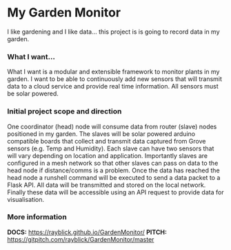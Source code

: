 # My Garden Monitor

I like gardening and I like data... this project is is going to record data in my garden.

### What I want...
What I want is a modular and extensible framework to monitor plants in my garden. I want to be able to continuously add new sensors that will transmit data to a cloud service and provide real time information. All sensors must be solar powered.

### Initial project scope and direction
One coordinator (head) node will consume data from router (slave) nodes positioned in my garden. The slaves will be solar powered arduino compatible boards that collect and transmit data captured from Grove sensors (e.g. Temp and Humidity). Each slave can have two sensors that will vary depending on location and application. Importantly slaves are configured in a mesh network so that other slaves can pass on data to the head node if distance/comms is a problem. Once the data has reached the head node a runshell command will be executed to send a data packet to a Flask API. All data will be transmitted and stored on the local network. Finally these data will be accessible using an API request to provide data for visualisation.  

### More information

**DOCS:** https://rayblick.github.io/GardenMonitor/ 
**PITCH:** https://gitpitch.com/rayblick/GardenMonitor/master
